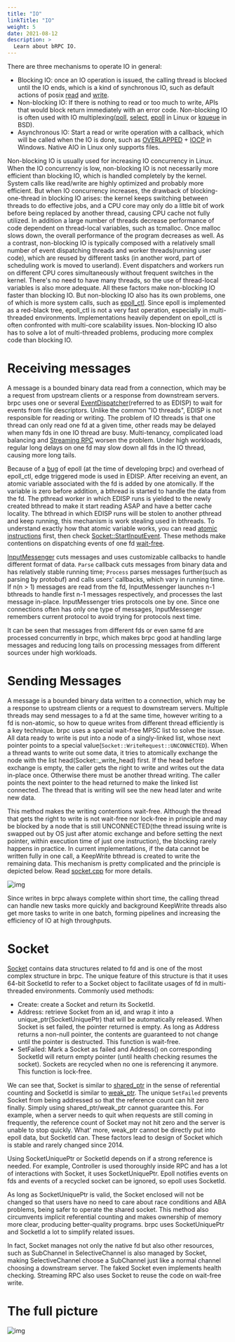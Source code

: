 ```yaml
---
title: "IO"
linkTitle: "IO"
weight: 5
date: 2021-08-12
description: >
  Learn about bRPC IO.
---
```

There are three mechanisms to operate IO in general:

- Blocking IO: once an IO operation is issued, the calling thread is blocked until the IO ends, which is a kind of synchronous IO, such as default actions of posix [read](http://linux.die.net/man/2/read) and [write](http://linux.die.net/man/2/write).
- Non-blocking IO: If there is nothing to read or too much to write, APIs that would block return immediately with an error code. Non-blocking IO is often used with IO multiplexing([poll](http://linux.die.net/man/2/poll), [select](http://linux.die.net/man/2/select), [epoll](http://linux.die.net/man/4/epoll) in Linux or [kqueue](https://www.freebsd.org/cgi/man.cgi?query=kqueue&sektion=2) in BSD).
- Asynchronous IO: Start a read or write operation with a callback, which will be called when the IO is done, such as [OVERLAPPED](https://msdn.microsoft.com/en-us/library/windows/desktop/ms684342(v=vs.85).aspx) + [IOCP](https://msdn.microsoft.com/en-us/library/windows/desktop/aa365198(v=vs.85).aspx) in Windows. Native AIO in Linux only supports files.

Non-blocking IO is usually used for increasing IO concurrency in Linux. When the IO concurrency is low, non-blocking IO is not necessarily more efficient than blocking IO, which is handled completely by the kernel. System calls like read/write are highly optimized and probably more efficient. But when IO concurrency increases, the drawback of blocking-one-thread in blocking IO arises: the kernel keeps switching between threads to do effective jobs, and a CPU core may only do a little bit of work before being replaced by another thread, causing CPU cache not fully utilized. In addition a large number of threads decrease performance of code dependent on thread-local variables, such as tcmalloc. Once malloc slows down, the overall performance of the program decreases as well. As a contrast, non-blocking IO is typically composed with a relatively small number of event dispatching threads and worker threads(running user code), which are reused by different tasks (in another word, part of scheduling work is moved to userland). Event dispatchers and workers run on different CPU cores simultaneously without frequent switches in the kernel. There's no need to have many threads, so the use of thread-local variables is also more adequate. All these factors make non-blocking IO faster than blocking IO. But non-blocking IO also has its own problems, one of which is more system calls, such as [epoll_ctl](http://man7.org/linux/man-pages/man2/epoll_ctl.2.html). Since epoll is implemented as a red-black tree, epoll_ctl is not a very fast operation, especially in multi-threaded environments. Implementations heavily dependent on epoll_ctl is often confronted with multi-core scalability issues. Non-blocking IO also has to solve a lot of multi-threaded problems, producing more complex code than blocking IO.

# Receiving messages

A message is a bounded binary data read from a connection, which may be a request from upstream clients or a response from downstream servers. brpc uses one or several [EventDispatcher](https://github.com/brpc/brpc/blob/master/src/brpc/event_dispatcher.cpp)(referred to as EDISP) to wait for events from file descriptors. Unlike the common "IO threads", EDISP is not responsible for reading or writing. The problem of IO threads is that one thread can only read one fd at a given time, other reads may be delayed when many fds in one IO thread are busy. Multi-tenancy, complicated load balancing and [Streaming RPC](../../client/streaming-rpc/) worsen the problem. Under high workloads, regular long delays on one fd may slow down all fds in the IO thread, causing more long tails.

Because of a [bug](https://patchwork.kernel.org/patch/1970231/) of epoll (at the time of developing brpc) and overhead of epoll_ctl, edge triggered mode is used in EDISP. After receiving an event, an atomic variable associated with the fd is added by one atomically. If the variable is zero before addition, a bthread is started to handle the data from the fd. The pthread worker in which EDISP runs is yielded to the newly created bthread to make it start reading ASAP and have a better cache locality. The bthread in which EDISP runs will be stolen to another pthread and keep running, this mechanism is work stealing used in bthreads. To understand exactly how that atomic variable works, you can read [atomic instructions](../atomic-instructions/) first, then check [Socket::StartInputEvent](https://github.com/brpc/brpc/blob/master/src/brpc/socket.cpp). These methods make contentions on dispatching events of one fd [wait-free](http://en.wikipedia.org/wiki/Non-blocking_algorithm#Wait-freedom).

[InputMessenger](https://github.com/brpc/brpc/blob/master/src/brpc/input_messenger.h) cuts messages and uses customizable callbacks to handle different format of data. `Parse` callback cuts messages from binary data and has relatively stable running time; `Process` parses messages further(such as parsing by protobuf) and calls users' callbacks, which vary in running time. If n(n > 1) messages are read from the fd, InputMessenger launches n-1 bthreads to handle first n-1 messages respectively, and processes the last message in-place. InputMessenger tries protocols one by one. Since one connections often has only one type of messages, InputMessenger remembers current protocol to avoid trying for protocols next time. 

It can be seen that messages from different fds or even same fd are processed concurrently in brpc, which makes brpc good at handling large messages and reducing long tails on processing messages from different sources under high workloads.

# Sending Messages

A message is a bounded binary data written to a connection, which may be a response to upstream clients or a request to downstream servers. Multiple threads may send messages to a fd at the same time, however writing to a fd is non-atomic, so how to queue writes from different thread efficiently is a key technique. brpc uses a special wait-free MPSC list to solve the issue. All data ready to write is put into a node of a singly-linked list, whose next pointer points to a special value(`Socket::WriteRequest::UNCONNECTED`). When a thread wants to write out some data, it tries to atomically exchange the node with the list head(Socket::_write_head) first. If the head before exchange is empty, the caller gets the right to write and writes out the data in-place once. Otherwise there must be another thread writing. The caller points the next pointer to the head returned to make the linked list connected. The thread that is writing will see the new head later and write new data.

This method makes the writing contentions wait-free. Although the thread that gets the right to write is not wait-free nor lock-free in principle and may be blocked by a node that is still UNCONNECTED(the thread issuing write is swapped out by OS just after atomic exchange and before setting the next pointer, within execution time of just one instruction), the blocking rarely happens in practice. In current implementations, if the data cannot be written fully in one call, a KeepWrite bthread is created to write the remaining data. This mechanism is pretty complicated and the principle is depicted below. Read [socket.cpp](https://github.com/brpc/brpc/blob/master/src/brpc/socket.cpp) for more details.

![img](/images/docs/write.png)

Since writes in brpc always complete within short time, the calling thread can handle new tasks more quickly and background KeepWrite threads also get more tasks to write in one batch, forming pipelines and increasing the efficiency of IO at high throughputs.

# Socket

[Socket](https://github.com/brpc/brpc/blob/master/src/brpc/socket.h) contains data structures related to fd and is one of the most complex structure in brpc. The unique feature of this structure is that it uses 64-bit SocketId to refer to a Socket object to facilitate usages of fd in multi-threaded environments. Commonly used methods:

- Create: create a Socket and return its SocketId.
- Address: retrieve Socket from an id, and wrap it into a unique_ptr(SocketUniquePtr) that will be automatically released. When Socket is set failed, the pointer returned is empty. As long as Address returns a non-null pointer, the contents are guaranteed to not change until the pointer is destructed. This function is wait-free.
- SetFailed: Mark a Socket as failed and Address() on corresponding SocketId will return empty pointer (until health checking resumes the socket). Sockets are recycled when no one is referencing it anymore. This function is lock-free.

We can see that, Socket is similar to [shared_ptr](http://en.cppreference.com/w/cpp/memory/shared_ptr) in the sense of referential counting and SocketId is similar to [weak_ptr](http://en.cppreference.com/w/cpp/memory/weak_ptr). The unique `SetFailed` prevents Socket from being addressed so that the reference count can hit zero finally. Simply using shared_ptr/weak_ptr cannot guarantee this. For example, when a server needs to quit when requests are still coming in frequently, the reference count of Socket may not hit zero and the server is unable to stop quickly. What' more, weak_ptr cannot be directly put into epoll data, but SocketId can. These factors lead to design of Socket which is stable and rarely changed since 2014.

Using SocketUniquePtr or SocketId depends on if a strong reference is needed. For example, Controller is used thoroughly inside RPC and has a lot of interactions with Socket, it uses SocketUniquePtr. Epoll notifies events on fds and events of a recycled socket can be ignored, so epoll uses SocketId. 

As long as SocketUniquePtr is valid, the Socket enclosed will not be changed so that users have no need to care about race conditions and ABA problems, being safer to operate the shared socket. This method also circumvents implicit referential counting and makes ownership of memory more clear, producing better-quality programs. brpc uses SocketUniquePtr and SocketId a lot to simplify related issues.

In fact, Socket manages not only the native fd but also other resources, such as SubChannel in SelectiveChannel is also managed by Socket, making SelectiveChannel choose a SubChannel just like a normal channel choosing a downstream server. The faked Socket even implements health checking. Streaming RPC also uses Socket to reuse the code on wait-free write.

# The full picture

![img](/images/docs/rpc_flow.png)